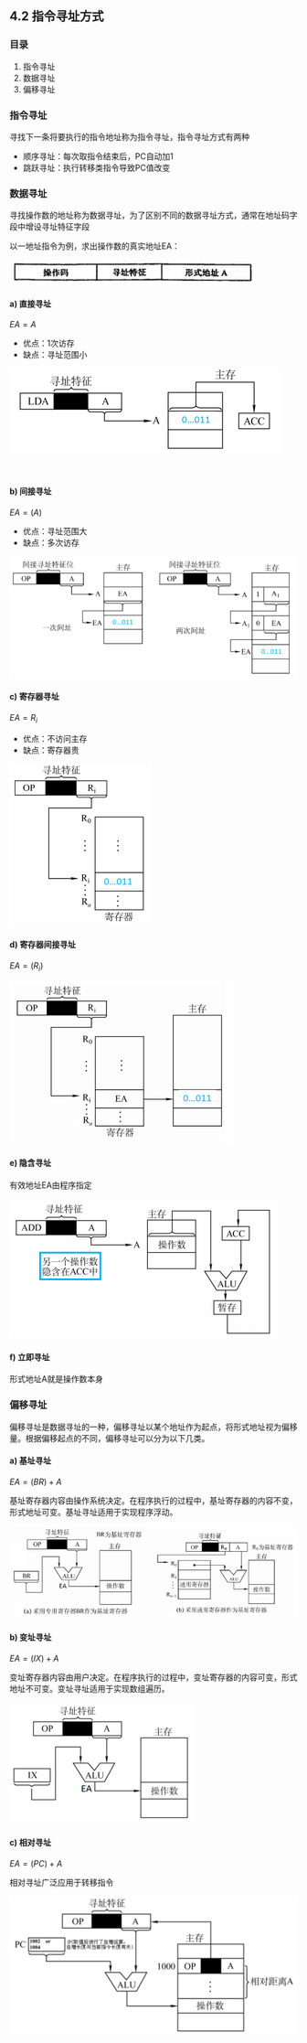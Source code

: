 ## 4.2 指令寻址方式

### 目录

1. 指令寻址
2. 数据寻址
3. 偏移寻址



### 指令寻址

寻找下一条将要执行的指令地址称为指令寻址，指令寻址方式有两种

* 顺序寻址：每次取指令结束后，PC自动加1
* 跳跃寻址：执行转移类指令导致PC值改变



### 数据寻址

寻找操作数的地址称为数据寻址，为了区别不同的数据寻址方式，通常在地址码字段中增设寻址特征字段

以一地址指令为例，求出操作数的真实地址EA：

![image-20210904114946685](image-20210904114946685.png)

#### a) 直接寻址

$EA = A$

* 优点：1次访存
* 缺点：寻址范围小

![image-20210904113025793](image-20210904113025793.png)

​	

#### b) 间接寻址

$EA = (A)$

* 优点：寻址范围大
* 缺点：多次访存

![image-20210904114513656](image-20210904114513656.png)

#### c) 寄存器寻址

$EA = R_i$

* 优点：不访问主存
* 缺点：寄存器贵

![image-20210904115640631](image-20210904115640631.png)

#### d) 寄存器间接寻址

$EA = (R_i)$

![image-20210904121359006](image-20210904121359006.png)

#### e) 隐含寻址

有效地址EA由程序指定

![image-20210904122258892](image-20210904122258892.png)

#### f) 立即寻址

形式地址A就是操作数本身



### 偏移寻址

偏移寻址是数据寻址的一种，偏移寻址以某个地址作为起点，将形式地址视为偏移量。根据偏移起点的不同，偏移寻址可以分为以下几类。



#### a) 基址寻址

$EA = (BR) + A$

基址寄存器内容由操作系统决定。在程序执行的过程中，基址寄存器的内容不变，形式地址可变。基址寻址适用于实现程序浮动。

![image-20210904151558619](image-20210904151558619.png)



#### b) 变址寻址

$EA = (IX) + A$

变址寄存器内容由用户决定。在程序执行的过程中，变址寄存器的内容可变，形式地址不可变。变址寻址适用于实现数组遍历。



![image-20210904152324437](image-20210904152324437.png)





#### c) 相对寻址

$EA = (PC) + A$

相对寻址广泛应用于转移指令

![image-20210904155750492](image-20210904155750492.png)



